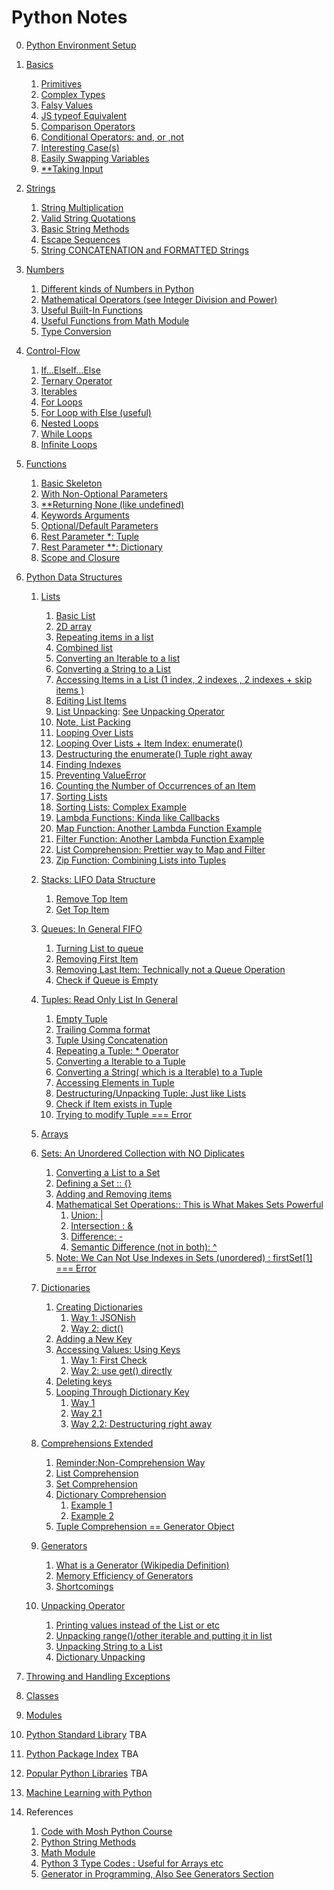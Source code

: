 # Python Notes

0. [Python Environment Setup](https://github.com/SSaquif/python-notebook/blob/master/0-setup-instructions.md)

1. [Basics](https://github.com/SSaquif/python-notebook/blob/master/1-basics.py)

   1. [Primitives](https://github.com/SSaquif/python-notebook/blob/master/1-basics.py#L1)
   2. [Complex Types](https://github.com/SSaquif/python-notebook/blob/master/1-basics.py#L6)
   3. [Falsy Values](https://github.com/SSaquif/python-notebook/blob/master/1-basics.py#L10)
   4. [JS typeof Equivalent](https://github.com/SSaquif/python-notebook/blob/master/1-basics.py#L15)
   5. [Comparison Operators](https://github.com/SSaquif/python-notebook/blob/master/1-basics.py#L18)
   6. [Conditional Operators: and, or ,not](https://github.com/SSaquif/python-notebook/blob/master/1-basics.py#L21)
   7. [Interesting Case(s)](https://github.com/SSaquif/python-notebook/blob/master/1-basics.py#L24)
   8. [Easily Swapping Variables](https://github.com/SSaquif/python-notebook/blob/master/1-basics.py#L28)
   9. [\*\*Taking Input](https://github.com/SSaquif/python-notebook/blob/master/3-numbers.py#L24)

2. [Strings](https://github.com/SSaquif/python-notebook/blob/master/2-strings.py)

   1. [String Multiplication](https://github.com/SSaquif/python-notebook/blob/master/2-strings.py#L1)
   2. [Valid String Quotations](https://github.com/SSaquif/python-notebook/blob/master/2-strings.py#L4)
   3. [Basic String Methods](https://github.com/SSaquif/python-notebook/blob/master/2-strings.py#L10)
   4. [Escape Sequences](https://github.com/SSaquif/python-notebook/blob/master/2-strings.py#L24)
   5. [String CONCATENATION and FORMATTED Strings](https://github.com/SSaquif/python-notebook/blob/master/2-strings.py#L31)

3. [Numbers](https://github.com/SSaquif/python-notebook/blob/master/3-numbers.py)

   1. [Different kinds of Numbers in Python](https://github.com/SSaquif/python-notebook/blob/master/3-numbers.py#L3)
   2. [Mathematical Operators (see Integer Division and Power)](https://github.com/SSaquif/python-notebook/blob/master/3-numbers.py#L10)
   3. [Useful Built-In Functions](https://github.com/SSaquif/python-notebook/blob/master/3-numbers.py#L16)
   4. [Useful Functions from Math Module](https://github.com/SSaquif/python-notebook/blob/master/3-numbers.py#L22)
   5. [Type Conversion](https://github.com/SSaquif/python-notebook/blob/master/3-numbers.py#L27)

4. [Control-Flow](https://github.com/SSaquif/python-notebook/blob/master/4-control-flow.py)

   1. [If...ElseIf...Else](https://github.com/SSaquif/python-notebook/blob/master/4-control-flow.py#L1)
   2. [Ternary Operator](https://github.com/SSaquif/python-notebook/blob/master/4-control-flow.py#L14)
   3. [Iterables](https://github.com/SSaquif/python-notebook/blob/master/4-control-flow.py#L20)
   4. [For Loops](https://github.com/SSaquif/python-notebook/blob/master/4-control-flow.py#L27)
   5. [For Loop with Else (useful)](https://github.com/SSaquif/python-notebook/blob/master/4-control-flow.py#L38)
   6. [Nested Loops](https://github.com/SSaquif/python-notebook/blob/master/4-control-flow.py#L50)
   7. [While Loops](https://github.com/SSaquif/python-notebook/blob/master/4-control-flow.py#L55)
   8. [Infinite Loops](https://github.com/SSaquif/python-notebook/blob/master/4-control-flow.py#L64)

5. [Functions](https://github.com/SSaquif/python-notebook/blob/master/5-functions.py)

   1. [Basic Skeleton](https://github.com/SSaquif/python-notebook/blob/master/5-functions.py#L1)
   2. [With Non-Optional Parameters](https://github.com/SSaquif/python-notebook/blob/master/5-functions.py#L9)
   3. [\*\*Returning None (like undefined)](https://github.com/SSaquif/python-notebook/blob/master/5-functions.py#L17)
   4. [Keywords Arguments](https://github.com/SSaquif/python-notebook/blob/master/5-functions.py#L23)
   5. [Optional/Default Parameters](https://github.com/SSaquif/python-notebook/blob/master/5-functions.py#L33)
   6. [Rest Parameter \*: Tuple](https://github.com/SSaquif/python-notebook/blob/master/5-functions.py#L44)
   7. [Rest Parameter \*\*: Dictionary](https://github.com/SSaquif/python-notebook/blob/master/5-functions.py#L58)
   8. [Scope and Closure](https://github.com/SSaquif/python-notebook/blob/master/5-functions.py#L70)

6. [Python Data Structures](#)

   1. [Lists]()

      1. [Basic List]()
      2. [2D array]()
      3. [Repeating items in a list]()
      4. [Combined list]()
      5. [Converting an Iterable to a list]()
      6. [Converting a String to a List]()
      7. [Accessing Items in a List (1 index, 2 indexes , 2 indexes + skip items )]()
      8. [Editing List Items]()
      9. [List Unpacking](): [See Unpacking Operator]()
      10. [Note, List Packing]()
      11. [Looping Over Lists]()
      12. [Looping Over Lists + Item Index: enumerate()]()
      13. [Destructuring the enumerate() Tuple right away]()
      14. [Finding Indexes]()
      15. [Preventing ValueError]()
      16. [Counting the Number of Occurrences of an Item]()
      17. [Sorting Lists]()
      18. [Sorting Lists: Complex Example]()
      19. [Lambda Functions: Kinda like Callbacks]()
      20. [Map Function: Another Lambda Function Example]()
      21. [Filter Function: Another Lambda Function Example]()
      22. [List Comprehension: Prettier way to Map and Filter]()
      23. [Zip Function: Combining Lists into Tuples]()

   2. [Stacks: LIFO Data Structure]()

      1. [Remove Top Item]()
      2. [Get Top Item]()

   3. [Queues: In General FIFO]()

      1. [Turning List to queue]()
      2. [Removing First Item]()
      3. [Removing Last Item: Technically not a Queue Operation]()
      4. [Check if Queue is Empty]()

   4. [Tuples: Read Only List In General]()

      1. [Empty Tuple]()
      2. [Trailing Comma format]()
      3. [Tuple Using Concatenation]()
      4. [Repeating a Tuple: \* Operator]()
      5. [Converting a Iterable to a Tuple]()
      6. [Converting a String( which is a Iterable) to a Tuple]()
      7. [Accessing Elements in Tuple]()
      8. [Destructuring/Unpacking Tuple: Just like Lists]()
      9. [Check if Item exists in Tuple]()
      10. [Trying to modify Tuple === Error]()

   5. [Arrays]()

   6. [Sets: An Unordered Collection with NO Diplicates]()

      1. [Converting a List to a Set]()
      2. [Defining a Set :: {}]()
      3. [Adding and Removing items]()
      4. [Mathematical Set Operations:: This is What Makes Sets Powerful]()
         1. [Union: |]()
         2. [Intersection : &]()
         3. [Difference: -]()
         4. [Semantic Difference (not in both): ^]()
      5. [Note: We Can Not Use Indexes in Sets (unordered) : firstSet[1] === Error]()

   7. [Dictionaries]()

      1. [Creating Dictionaries]()
         1. [Way 1: JSONish]()
         2. [Way 2: dict()]()
      2. [Adding a New Key]()
      3. [Accessing Values: Using Keys]()
         1. [Way 1: First Check]()
         2. [Way 2: use get() directly]()
      4. [Deleting keys]()
      5. [Looping Through Dictionary Key]()
         1. [Way 1]()
         2. [Way 2.1]()
         3. [Way 2.2: Destructuring right away]()

   8. [Comprehensions Extended]()

      1. [Reminder:Non-Comprehension Way]()
      2. [List Comprehension]()
      3. [Set Comprehension]()
      4. [Dictionary Comprehension]()
         1. [Example 1]()
         2. [Example 2]()
      5. [Tuple Comprehension == Generator Object]()

   9. [Generators]()

      1. [What is a Generator (Wikipedia Definition)]()
      2. [Memory Efficiency of Generators]()
      3. [Shortcomings]()

   10. [Unpacking Operator]()

       1. [Printing values instead of the List or etc]()
       2. [Unpacking range()/other iterable and putting it in list]()
       3. [Unpacking String to a List]()
       4. [Dictionary Unpacking]()

7. [Throwing and Handling Exceptions]()

8. [Classes](#)

9. [Modules](#)

10. [Python Standard Library]() TBA

11. [Python Package Index]() TBA

12. [Popular Python Libraries]() TBA

13. [Machine Learning with Python]()

14. References
    1. [Code with Mosh Python Course](https://codewithmosh.com/p/python-programming-course-beginners)
    2. [Python String Methods](https://www.w3schools.com/python/python_ref_string.asp)
    3. [Math Module](https://www.w3schools.com/python/module_math.asp)
    4. [Python 3 Type Codes : Useful for Arrays etc](https://docs.python.org/3/library/array.html)
    5. [Generator in Programming, Also See Generators Section](<https://en.wikipedia.org/wiki/Generator_(computer_programming)>)
